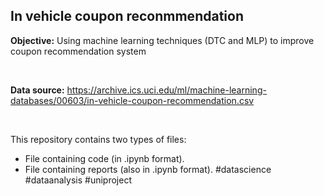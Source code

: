 ## In vehicle coupon reconmmendation


**Objective:** Using machine learning techniques (DTC and MLP) to improve coupon recommendation system

<br>

**Data source:** https://archive.ics.uci.edu/ml/machine-learning-databases/00603/in-vehicle-coupon-recommendation.csv

<br>

This repository contains two types of files:
- File containing code (in .ipynb format).
- File containing reports (also in .ipynb format).
#datascience #dataanalysis #uniproject


